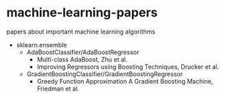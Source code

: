 # machine-learning-papers
papers about important machine learning algorithms

- sklearn.ensemble
    - AdaBoostClassifier/AdaBoostRegressor
        - Multi-class AdaBoost, Zhu et al.
        - Improving Regressors using Boosting Techniques, Drucker et al.
    - GradientBoostingClassifier/GradientBoostingRegressor
        - Greedy Function Approximation A Gradient Boosting Machine, Friedman et al.
